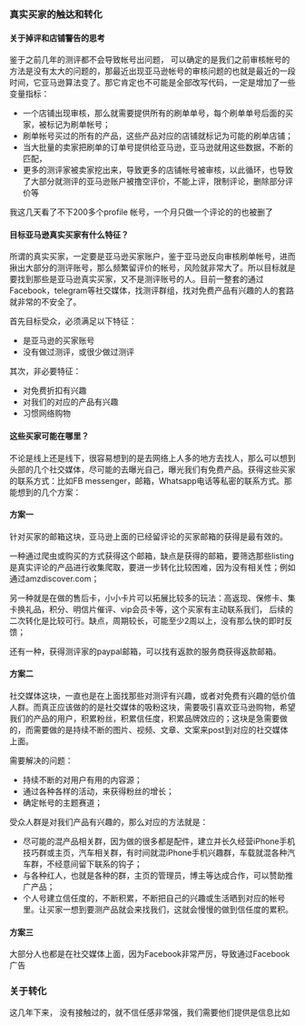 ### 真实买家的触达和转化

#### 关于掉评和店铺警告的思考

鉴于之前几年的测评都不会导致帐号出问题， 可以确定的是我们之前审核帐号的方法是没有太大的问题的，那最近出现亚马逊帐号的审核问题的也就是最近的一段时间，它亚马逊算法变了。那它肯定也不可能是全部改写代码，一定是增加了一些变量指标：

- 一个店铺出现审核，那么就需要提供所有的刷单单号，每个刷单单号后面的买家，被标记为刷单帐号；
- 刷单帐号买过的所有的产品，这些产品对应的店铺就标记为可能的刷单店铺；
- 当大批量的卖家把刷单的订单号提供给亚马逊，亚马逊就用这些数据，不断的匹配，
- 更多的测评家被卖家挖出来，导致更多的店铺帐号被审核，以此循环，也导致了大部分就测评的亚马逊账户被撸空评价，不能上评，限制评论，删除部分评价等

我这几天看了不下200多个profile 帐号，一个月只做一个评论的的也被删了

#### 目标亚马逊真实买家有什么特征？

所谓的真实买家，一定要是亚马逊买家账户，鉴于亚马逊反向审核刷单帐号，进而揪出大部分的测评账号，那么频繁留评价的帐号，风险就非常大了。所以目标就是要找到那些是亚马逊真实买家，又不是测评账号的人。目前一整套的通过Facebook，telegram等社交媒体，找测评群组，找对免费产品有兴趣的人的套路就非常的不安全了。

首先目标受众，必须满足以下特征：

- 是亚马逊的买家账号
- 没有做过测评，或很少做过测评

其次，非必要特征：

- 对免费折扣有兴趣
- 对我们的对应的产品有兴趣
- 习惯网络购物

#### 这些买家可能在哪里？

不论是线上还是线下，很容易想到的是去网络上人多的地方去找人，那么可以想到头部的几个社交媒体，尽可能的去曝光自己，曝光我们有免费产品。获得这些买家的联系方式：比如FB messenger，邮箱，Whatsapp电话等私密的联系方式。那能想到的几个方案：

#### 方案一

针对买家的邮箱这块，亚马逊上面的已经留评论的买家邮箱的获得是最有效的。

一种通过爬虫或购买的方式获得这个邮箱，缺点是获得的邮箱，要筛选那些listing是真实评论的产品进行收集爬取，要进一步转化比较困难，因为没有相关性；例如通过amzdiscover.com；

另一种就是在做的售后卡，小小卡片可以拓展比较多的玩法：高返现、保修卡、集卡换礼品，积分、明信片催评、vip会员卡等，这个买家有主动联系我们， 后续的二次转化是比较可行。缺点，周期较长，可能至少2周以上，没有那么快的即时反馈；

还有一种，获得测评家的paypal邮箱，可以找有返款的服务商获得返款邮箱。

#### 方案二

社交媒体这块，一直也是在上面找那些对测评有兴趣，或者对免费有兴趣的低价值人群。而真正应该做的的是社交媒体的吸粉这块，需要吸引喜欢亚马逊购物，希望我们的产品的用户，积累粉丝，积累信任度，积累品牌效应的；这块是急需要做的，而需要做的是持续不断的图片、视频、文章、文案来post到对应的社交媒体上面。

需要解决的问题：

- 持续不断的对用户有用的内容源；
- 通过各种各样的活动，来获得粉丝的增长；
- 确定帐号的主题赛道；

受众人群是对我们产品有兴趣的，那么对应的方法就是：

- 尽可能的混产品相关群，因为做的很多都是配件，建立并长久经营iPhone手机技巧群或主页，汽车相关群，有时间就混iPhone手机兴趣群，车载就混各种汽车群，不经意间留下联系的钩子；
- 与各种红人，也就是各种的群，主页的管理员，博主等达成合作，可以赞助推广产品；
- 个人号建立信任度的，不断积累，不断把自己的兴趣或生活晒到对应的帐号里。让买家一想到要测产品就会来找我们，这就会慢慢的做到信任度的累积。

#### 方案三

大部分人也都是在社交媒体上面，因为Facebook非常严厉，导致通过Facebook广告





### 关于转化

这几年下来， 没有接触过的，就不信任感非常强，我们需要他们提供是信息比如